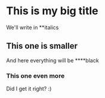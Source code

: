 
# This is my big title
We'll write in **italics
## This one is smaller
And here everything will be ****black
### This one even more

Did I get it right? :)

